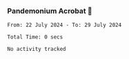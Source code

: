 ### Pandemonium Acrobat 🤸

<!--START_SECTION:waka-->

```all_time
From: 22 July 2024 - To: 29 July 2024

Total Time: 0 secs

No activity tracked
```

<!--END_SECTION:waka-->
